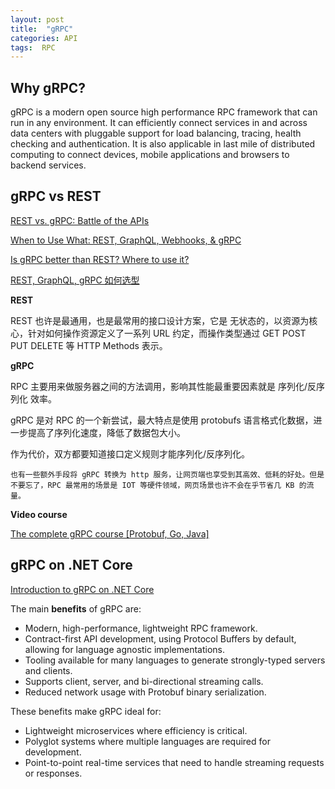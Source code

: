 ```yaml
---
layout: post
title:  "gRPC"
categories: API
tags:  RPC
---
```


## Why gRPC?

gRPC is a modern open source high performance RPC framework that can run in any environment. It can efficiently connect services in and across data centers with pluggable support for load balancing, tracing, health checking and authentication. It is also applicable in last mile of distributed computing to connect devices, mobile applications and browsers to backend services.

## gRPC vs REST


[REST vs. gRPC: Battle of the APIs](https://code.tutsplus.com/tutorials/rest-vs-grpc-battle-of-the-apis--cms-30711)

[When to Use What: REST, GraphQL, Webhooks, & gRPC](https://nordicapis.com/when-to-use-what-rest-graphql-webhooks-grpc/)

[Is gRPC better than REST? Where to use it?](https://dev.to/techschoolguru/is-grpc-better-than-rest-where-to-use-it-3blg)

[REST, GraphQL, gRPC 如何选型](https://zhuanlan.zhihu.com/p/44140864)

**REST**

REST 也许是最通用，也是最常用的接口设计方案，它是 无状态的，以资源为核心，针对如何操作资源定义了一系列 URL 约定，而操作类型通过 GET POST PUT DELETE 等 HTTP Methods 表示。

**gRPC**

RPC 主要用来做服务器之间的方法调用，影响其性能最重要因素就是 序列化/反序列化 效率。

gRPC 是对 RPC 的一个新尝试，最大特点是使用 protobufs 语言格式化数据，进一步提高了序列化速度，降低了数据包大小。

作为代价，双方都要知道接口定义规则才能序列化/反序列化。

```
也有一些额外手段将 gRPC 转换为 http 服务，让网页端也享受到其高效、低耗的好处。但是不要忘了，RPC 最常用的场景是 IOT 等硬件领域，网页场景也许不会在乎节省几 KB 的流量。
```

**Video course**

[The complete gRPC course [Protobuf, Go, Java]](https://www.youtube.com/watch?v=2Sm_O75I7H0&list=PLy_6D98if3UJd5hxWNfAqKMr15HZqFnqf&index=2&t=0s)


## gRPC on .NET Core

[Introduction to gRPC on .NET Core](https://docs.microsoft.com/en-us/aspnet/core/grpc/?view=aspnetcore-3.1)

The main **benefits** of gRPC are:

 - Modern, high-performance, lightweight RPC framework.
 - Contract-first API development, using Protocol Buffers by default, allowing for language agnostic implementations.
 - Tooling available for many languages to generate strongly-typed servers and clients.
 - Supports client, server, and bi-directional streaming calls.
 - Reduced network usage with Protobuf binary serialization.

These benefits make gRPC ideal for:

 - Lightweight microservices where efficiency is critical.
 - Polyglot systems where multiple languages are required for development.
 - Point-to-point real-time services that need to handle streaming requests or responses.